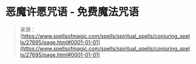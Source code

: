 <!--yml

category: 未分类

date: 2024-06-12 19:16:57

-->

# 恶魔许愿咒语 - 免费魔法咒语

> 来源：[https://www.spellsofmagic.com/spells/spiritual_spells/conjuring_spells/27695/page.html#0001-01-01](https://www.spellsofmagic.com/spells/spiritual_spells/conjuring_spells/27695/page.html#0001-01-01)
